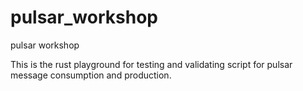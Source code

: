 # pulsar_workshop
 pulsar workshop


This is the rust playground for testing and validating script for pulsar message consumption and production.
